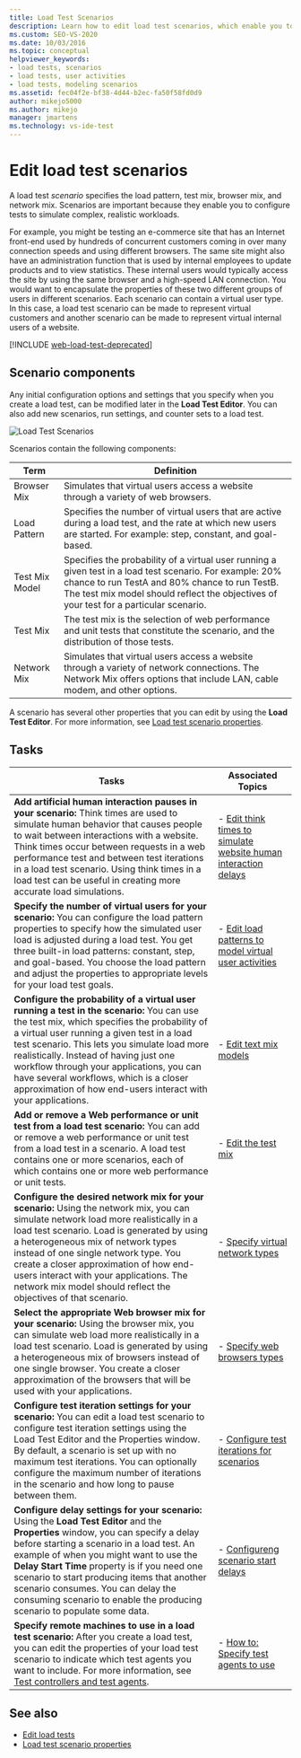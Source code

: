 ```yaml
---
title: Load Test Scenarios
description: Learn how to edit load test scenarios, which enable you to configure tests to simulate complex, realistic workloads.
ms.custom: SEO-VS-2020
ms.date: 10/03/2016
ms.topic: conceptual
helpviewer_keywords:
- load tests, scenarios
- load tests, user activities
- load tests, modeling scenarios
ms.assetid: fec04f2e-bf38-4d44-b2ec-fa50f58fd0d9
author: mikejo5000
ms.author: mikejo
manager: jmartens
ms.technology: vs-ide-test
---
```

# Edit load test scenarios

A load test *scenario* specifies the load pattern, test mix, browser mix, and network mix. Scenarios are important because they enable you to configure tests to simulate complex, realistic workloads.

For example, you might be testing an e-commerce site that has an Internet front-end used by hundreds of concurrent customers coming in over many connection speeds and using different browsers. The same site might also have an administration function that is used by internal employees to update products and to view statistics. These internal users would typically access the site by using the same browser and a high-speed LAN connection. You would want to encapsulate the properties of these two different groups of users in different scenarios. Each scenario can contain a virtual user type. In this case, a load test scenario can be made to represent virtual customers and another scenario can be made to represent virtual internal users of a website.

[!INCLUDE [web-load-test-deprecated](includes/web-load-test-deprecated.md)]

## Scenario components

Any initial configuration options and settings that you specify when you create a load test, can be modified later in the **Load Test Editor**. You can also add new scenarios, run settings, and counter sets to a load test.

![Load Test Scenarios](../test/media/loadtesteditinscenarios.png)

Scenarios contain the following components:

|Term|Definition|
|-|-|
|Browser Mix|Simulates that virtual users access a website through a variety of web browsers.|
|Load Pattern|Specifies the number of virtual users that are active during a load test, and the rate at which new users are started. For example: step, constant, and goal-based.|
|Test Mix Model|Specifies the probability of a virtual user running a given test in a load test scenario. For example: 20% chance to run TestA and 80% chance to run TestB. The test mix model should reflect the objectives of your test for a particular scenario.|
|Test Mix|The test mix is the selection of web performance and unit tests that constitute the scenario, and the distribution of those tests.|
|Network Mix|Simulates that virtual users access a website through a variety of network connections. The Network Mix offers options that include LAN, cable modem, and other options.|

A scenario has several other properties that you can edit by using the **Load Test Editor**. For more information, see [Load test scenario properties](../test/load-test-scenario-properties.md).

## Tasks

|Tasks|Associated Topics|
|-|-----------------------|
|**Add artificial human interaction pauses in your scenario:** Think times are used to simulate human behavior that causes people to wait between interactions with a website. Think times occur between requests in a web performance test and between test iterations in a load test scenario. Using think times in a load test can be useful in creating more accurate load simulations.|-   [Edit think times to simulate website human interaction delays](../test/edit-think-times-in-load-test-scenarios.md)|
|**Specify the number of virtual users for your scenario:** You can configure the load pattern properties to specify how the simulated user load is adjusted during a load test. You get three built-in load patterns: constant, step, and goal-based. You choose the load pattern and adjust the properties to appropriate levels for your load test goals.|-   [Edit load patterns to model virtual user activities](../test/edit-load-patterns-to-model-virtual-user-activities.md)|
|**Configure the probability of a virtual user running a test in the scenario:** You can use the test mix, which specifies the probability of a virtual user running a given test in a load test scenario. This lets you simulate load more realistically. Instead of having just one workflow through your applications, you can have several workflows, which is a closer approximation of how end-users interact with your applications.|-   [Edit text mix models](../test/edit-test-mix-models-to-specify-the-probability-of-a-virtual-user-running-a-test.md)|
|**Add or remove a Web performance or unit test from a load test scenario:** You can add or remove a web performance or unit test from a load test in a scenario. A load test contains one or more scenarios, each of which contains one or more web performance or unit tests.|-   [Edit the test mix](../test/edit-the-test-mix-to-specify-which-web-browsers-types-in-a-load-test-scenario.md)|
|**Configure the desired network mix for your scenario:** Using the network mix, you can simulate network load more realistically in a load test scenario. Load is generated by using a heterogeneous mix of network types instead of one single network type. You create a closer approximation of how end-users interact with your applications. The network mix model should reflect the objectives of that scenario.|-   [Specify virtual network types](../test/specify-virtual-network-types-in-a-load-test-scenario.md)|
|**Select the appropriate Web browser mix for your scenario:** Using the browser mix, you can simulate web load more realistically in a load test scenario. Load is generated by using a heterogeneous mix of browsers instead of one single browser. You create a closer approximation of the browsers that will be used with your applications.|-   [Specify web browsers types](../test/edit-the-test-mix-to-specify-which-web-browsers-types-in-a-load-test-scenario.md)|
|**Configure test iteration settings for your scenario:** You can edit a load test scenario to configure test iteration settings using the Load Test Editor and the Properties window. By default, a scenario is set up with no maximum test iterations. You can optionally configure the maximum number of iterations in the scenario and how long to pause between them.|-   [Configure test iterations for scenarios](../test/configure-test-iterations-in-a-load-test-scenario.md)|
|**Configure delay settings for your scenario:** Using the **Load Test Editor** and the **Properties** window, you can specify a delay before starting a scenario in a load test. An example of when you might want to use the **Delay Start Time** property is if you need one scenario to start producing items that another scenario consumes. You can delay the consuming scenario to enable the producing scenario to populate some data.|-   [Configureng scenario start delays](../test/configure-scenario-start-delays.md)|
|**Specify remote machines to use in a load test scenario:** After you create a load test, you can edit the properties of your load test scenario to indicate which test agents you want to include. For more information, see [Test controllers and test agents](configure-test-agents-and-controllers-for-load-tests.md).|-   [How to: Specify test agents to use](../test/how-to-specify-test-agents-to-use-in-load-test-scenarios.md)|

## See also

- [Edit load tests](../test/edit-load-tests.md)
- [Load test scenario properties](../test/load-test-scenario-properties.md)
